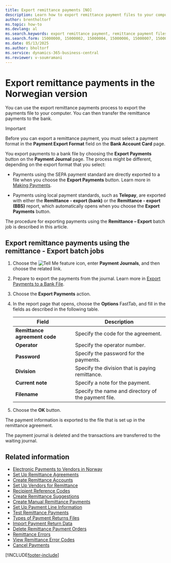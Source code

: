 ```yaml
---
title: Export remittance payments [NO]
description: Learn how to export remittance payment files to your computer using the export remittance payments process.
author: brentholtorf
ms.topic: how-to
ms.devlang: al
ms.search.keywords: export remittance payment, remittance payment files, remittance payments process, transfer remittance payments, payment journal, waiting journal, Norwegian version
ms.search.form: 15000000, 15000002, 15000004, 15000006, 15000007, 15000010
ms.date: 05/13/2025
ms.author: bholtorf
ms.service: dynamics-365-business-central
ms.reviewer: v-soumramani
---
```


# Export remittance payments in the Norwegian version

You can use the export remittance payments process to export the payments file to your computer. You can then transfer the remittance payments to the bank.  

> [!IMPORTANT]  
> Before you can export a remittance payment, you must select a payment format in the **Payment Export Format** field on the **Bank Account Card** page.  

You export payments to a bank file by choosing the **Export Payments** button on the **Payment Journal** page. The process might be different, depending on the export format that you select:  

- Payments using the SEPA payment standard are directly exported to a file when you choose the **Export Payments** button. Learn more in [Making Payments](../../payables-make-payments.md).  

- Payments using local payment standards, such as **Telepay**, are exported with either the **Remittance - export (bank)** or the **Remittance - export (BBS)** report, which automatically opens when you choose the **Export Payments** button.  

The procedure for exporting payments using the **Remittance – Export** batch job is described in this article.  

## Export remittance payments using the remittance - Export batch jobs  

1. Choose the ![Tell Me feature](../../media/ui-search/search_small.png "Tell me what you want to do") icon, enter **Payment Journals**, and then choose the related link.  
1. Prepare to export the payments from the journal. Learn more in [Export Payments to a Bank File](../../finance-make-payments-with-bank-data-conversion-service-or-sepa-credit-transfer.md#exporting-payments-to-a-bank-file).  
1. Choose the **Export Payments** action.  
1. In the report page that opens, choose the **Options** FastTab, and fill in the fields as described in the following table.  

    |Field|Description|  
    |---------------------------------|---------------------------------------|  
    |**Remittance agreement code**|Specify the code for the agreement.|  
    |**Operator**|Specify the operator number.|  
    |**Password**|Specify the password for the payments.|  
    |**Division**|Specify the division that is paying remittance.|  
    |**Current note**|Specify a note for the payment.|  
    |**Filename**|Specify the name and directory of the payment file.|  

1. Choose the **OK** button.  

The payment information is exported to the file that is set up in the remittance agreement.  

The payment journal is deleted and the transactions are transferred to the waiting journal.  

## Related information

- [Electronic Payments to Vendors in Norway](electronic-payments-to-vendors-in-norway.md)
- [Set Up Remittance Agreements](how-to-set-up-remittance-agreements.md)
- [Create Remittance Accounts](how-to-create-remittance-accounts.md)
- [Set Up Vendors for Remittance](how-to-set-up-vendors-for-remittance.md)
- [Recipient Reference Codes](recipient-reference-codes.md)
- [Create Remittance Suggestions](how-to-create-remittance-suggestions.md)
- [Create Manual Remittance Payments](how-to-create-manual-remittance-payments.md)
- [Set Up Payment Line Information](how-to-set-up-payment-line-information.md)
- [Test Remittance Payments](how-to-test-remittance-payments.md)
- [Types of Payment Returns Files](types-of-payment-returns-files.md)
- [Import Payment Return Data](how-to-import-payment-return-data.md)
- [Delete Remittance Payment Orders](how-to-delete-remittance-payment-orders.md)
- [Remittance Errors](remittance-errors.md)
- [View Remittance Error Codes](how-to-view-remittance-error-codes.md)
- [Cancel Payments](how-to-cancel-payments.md)

[!INCLUDE[footer-include](../../includes/footer-banner.md)]
